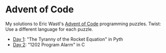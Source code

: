 # Advent of Code

My solutions to Eric Wastl's [Advent of Code](https://adventofcode.com/) programming puzzles. Twist: Use a different language for each puzzle.

* [Day 1](1/): "The Tyranny of the Rocket Equation" in Pyth
* [Day 2](2/): "1202 Program Alarm" in C
